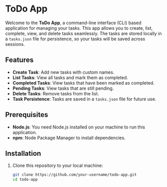 # ToDo App

Welcome to the **ToDo App**, a command-line interface (CLI) based application for managing your tasks. This app allows you to create, list, complete, view, and delete tasks seamlessly. The tasks are stored locally in a `tasks.json` file for persistence, so your tasks will be saved across sessions.

## Features

- **Create Task**: Add new tasks with custom names.
- **List Tasks**: View all tasks and mark them as completed.
- **Completed Tasks**: View tasks that have been marked as completed.
- **Pending Tasks**: View tasks that are still pending.
- **Delete Tasks**: Remove tasks from the list.
- **Task Persistence**: Tasks are saved in a `tasks.json` file for future use.

## Prerequisites

- **Node.js**: You need Node.js installed on your machine to run this application.
- **npm**: Node Package Manager to install dependencies.

## Installation

1. Clone this repository to your local machine:
   ```bash
   git clone https://github.com/your-username/todo-app.git
   cd todo-app
